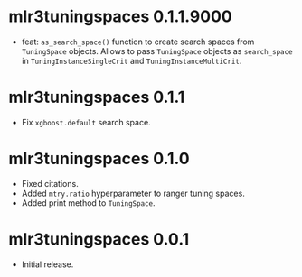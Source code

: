 # mlr3tuningspaces 0.1.1.9000

* feat: `as_search_space()` function to create search spaces from `TuningSpace` objects. Allows to pass
  `TuningSpace` objects as `search_space` in `TuningInstanceSingleCrit` and `TuningInstanceMultiCrit`.

# mlr3tuningspaces 0.1.1

* Fix `xgboost.default` search space.

# mlr3tuningspaces 0.1.0

* Fixed citations.
* Added `mtry.ratio` hyperparameter to ranger tuning spaces.
* Added print method to `TuningSpace`.

# mlr3tuningspaces 0.0.1

* Initial release.
